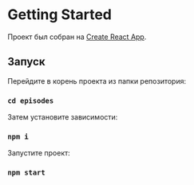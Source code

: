# Getting Started

Проект был собран на [Create React App](https://github.com/facebook/create-react-app).

## Запуск

Перейдите в корень проекта из папки репозитория:
### `cd episodes`

 Затем установите зависимости:
### `npm i`

Запустите проект:
### `npm start`